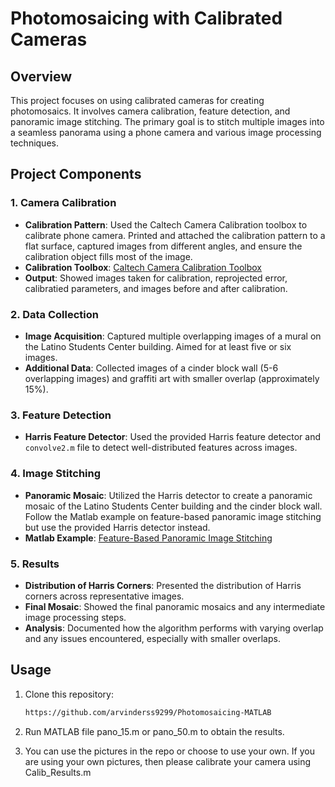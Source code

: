 # Photomosaicing with Calibrated Cameras

## Overview

This project focuses on using calibrated cameras for creating photomosaics. It involves camera calibration, feature detection, and panoramic image stitching. The primary goal is to stitch multiple images into a seamless panorama using a phone camera and various image processing techniques.

## Project Components

### 1. Camera Calibration

- **Calibration Pattern**: Used the Caltech Camera Calibration toolbox to calibrate phone camera. Printed and attached the calibration pattern to a flat surface, captured images from different angles, and ensure the calibration object fills most of the image.
- **Calibration Toolbox**: [Caltech Camera Calibration Toolbox](http://www.vision.caltech.edu/bouguetj/calib_doc/)
- **Output**: Showed images taken for calibration, reprojected error, calibratied parameters, and images before and after calibration.

### 2. Data Collection

- **Image Acquisition**: Captured multiple overlapping images of a mural on the Latino Students Center building. Aimed for at least five or six images.
- **Additional Data**: Collected images of a cinder block wall (5-6 overlapping images) and graffiti art with smaller overlap (approximately 15%).

### 3. Feature Detection

- **Harris Feature Detector**: Used the provided Harris feature detector and `convolve2.m` file to detect well-distributed features across images.

### 4. Image Stitching

- **Panoramic Mosaic**: Utilized the Harris detector to create a panoramic mosaic of the Latino Students Center building and the cinder block wall. Follow the Matlab example on feature-based panoramic image stitching but use the provided Harris detector instead.
- **Matlab Example**: [Feature-Based Panoramic Image Stitching](https://www.mathworks.com/help/vision/ug/feature-based-panoramic-image-stitching.html?searchHighlight=panorama&s_tid=doc_srchtitle)

### 5. Results

- **Distribution of Harris Corners**: Presented the distribution of Harris corners across representative images.
- **Final Mosaic**: Showed the final panoramic mosaics and any intermediate image processing steps.
- **Analysis**: Documented how the algorithm performs with varying overlap and any issues encountered, especially with smaller overlaps.

## Usage

1. Clone this repository:
   ```bash
   https://github.com/arvinderss9299/Photomosaicing-MATLAB

2. Run MATLAB file pano_15.m or pano_50.m to obtain the results. 

3. You can use the pictures in the repo or choose to use your own. If you are using your own pictures, then please calibrate your camera using Calib_Results.m
